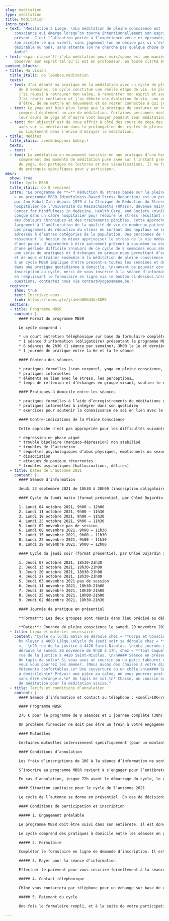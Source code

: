```yaml
---
slug: meditation
type: meditation
title: Méditation
intro_text:
- text: "Méditation à Liège. \nLa méditation de pleine conscience est la qualité de
    conscience qui émerge lorsqu’on tourne intentionnellement son esprit vers le moment
    présent. C’est l’attention portée à l’expérience vécue et éprouvée, sans filtre
    (on accepte ce qui vient), sans jugement (on ne décide pas si c’est bien ou mal,
    désirable ou non), sans attente (on ne cherche pas quelque chose de précis). Christophe
    André"
- text: <span class="ff-i">La méditation pour moi</span> est une manière d’être, c’est
    observer mon esprit tel qu’il est en profondeur, en toute clarté et bienveillance.
content_blocks:
- title: Ma vision
  title_italic: de la&nbsp;méditation
  texts:
  - text: J’ai débuté ma pratique de la méditation avec un cycle de pleine conscience
      de 8 semaines. Ce cycle constitue une réelle étape de vie. En plein chamboulement,
      j’ai réussi à retrouver mon calme, à rencontrer mon esprit et son mode de fonctionnement.
      J’ai repris confiance et j’ai débuté une évolution de vie, une autre manière
      d’être, de me mettre en mouvement et de rester connectée à qui je suis.
  - text: Le yoga est bien plus large que la pratique de postures en respirant, il
      comprend également un axe de méditation. Certaines personnes vont méditer pendant
      leur cours de yoga et d’autre vont bouger pendant leur méditation…
  - text: Mon objectif est de vous offrir à côté des cours de yoga des moments plus
      axés sur la méditation dans la prolongation des cycles de pleine conscience
      ou simplement dans l’envie d’essayer la méditation.
- title: Méditez
  title_italic: avec&nbsp;moi &nbsp;!
  texts:
  - text: ''
  - text: La méditation en mouvement consiste en une pratique d’une heure et demie
      comprenant des moments de méditation pure axée sur l’instant présent, des mouvements
      de yoga, des partages de lectures et des visualisations. Il ne faut pas avoir
      de prérequis spécifiques pour y participer.
mbsr:
  show: true
  title: Cycle MBSR
  title_italic: de 8 semaines
  intro: "Le programme de **«** Réduction du stress basée sur la pleine conscience
    » ou programme MBSR (Mindfulness-Based Stress Reduction) est un programme développé
    par Jon Kabat-Zinn depuis 1979 à la Clinique de Réduction du Stress du centre
    hospitalier de l’Université du Massachusetts (UMass), devenue maintenant le CFM,
    Center for Mindfulness in Medecine, Health Care, and Society.\n\nInitialement
    conçue dans un cadre hospitalier pour réduire le stress résultant de la maladie,
    des douleurs chroniques et des traitements pénibles, cette approche a contribué
    largement à l’amélioration de la qualité de vie de nombreux patients et soignants.
    Les programmes de réduction du stress en sortant des hôpitaux se sont également
    adressés à d’autres catégories de la population. Des personnes de tout horizon,
    ressentant le besoin de mieux apprivoiser le stress de la vie moderne, le besoin
    d'une pause, d'apprendre à être autrement présent à eux-même ou encore se relevant
    d'une période difficile.\n\nLors de ce cycle de 8 semaines nous aborderons toute
    une série de pratiques et d'échanges en groupe nous permettant d'expérimenter
    et de nous entraîner ensemble à la méditation de pleine conscience. Participer
    à un cycle MBSR implique d'être présent-e toutes les semaines et de s'investir
    dans une pratique quotidienne à domicile. \n\nAvant de pouvoir confirmer votre
    inscription au cycle, merci de vous inscrire à la séance d'information obligatoire
    en remplissant le formulaire en ligne via le bouton ci-dessous.\n\nPour toutes
    questions, contactez nous via contact@yogasamana.be."
  register:
    show: true
    text: Inscrivez-vous
    link: https://forms.gle/jL4ehhDKKd4UrSUR6
  sections:
  - title: Programme MBSR
    content: |-
      #### Format du programme MBSR

      Le cycle comprend :

      * un court entretien téléphonique sur base du formulaire complété au préalable
      * 1 séance d’information (obligatoire) présentant le programme MBSR
      * 8 séances de 2h30 (1 séance par semaine), 3h00 la 1e et dernière séance
      * 1 journée de pratique entre la 6e et la 7e séance

      #### Contenu des séances

      * pratiques formelles (scan corporel, yoga en pleine conscience, méditation assise, méditation marché)
      * pratiques informelles
      * éléments en lien avec le stress, les perceptions…
      * temps de réflexion et d’échanges en groupe visant, soutien le chemin dans la pratique

      #### Pratiques à domicile entre les séances

      * pratiques formelles à l’aide d’enregistrements de méditations guidées
      * pratiques informelles à intégrer dans son quotidien
      * exercices pour soutenir la connaissance de soi en lien avec le stress dans sa vie

      #### Contre-indications de la Pleine Conscience

      Cette approche n’est pas appropriée pour les difficultés suivantes, qui nécessitent un traitement spécifique:

      * dépression en phase aiguë
      * trouble bipolaire (maniaco-dépression) non stabilisé
      * troubles de l’attention
      * séquelles psychologiques d’abus physiques, émotionnels ou sexuels
      * dissociation
      * attaques de panique récurrentes
      * troubles psychotiques (hallucinations, délires)
  - title: Dates de L’automne 2021
    content: |-
      #### Séance d’information

      Jeudi 23 septembre 2021 de 18h30 à 20h00 (inscription obligatoire, formulaire en ligne, 10€)

      #### Cycle du lundi matin (format présentiel, par Chloé Dujardin instructrice MBSR qualifiée)

      1. Lundi 04 octobre 2021, 9h00 – 12h00
      2. Lundi 11 octobre 2021, 9h00 – 11h30
      3. Lundi 18 octobre 2021, 9h00 – 11h30
      4. Lundi 25 octobre 2021, 9h00 – 11h30
      5. Lundi 02 novembre pas de session
      6. Lundi 08 novembre 2021, 9h00 – 11h30
      7. Lundi 15 novembre 2021, 9h00 – 11h30
      8. Lundi 22 novembre 2021, 9h00 – 11h30
      9. Lundi 29 novembre 2021, 9h00 – 12h00

      #### Cycle du jeudi soir (format présentiel, par Chloé Dujardin instructrice MBSR qualifiée)

      1. Jeudi 07 octobre 2021, 18h30-21h30
      2. Jeudi 13 octobre 2021, 18h30-21h00
      3. Jeudi 20 octobre 2021, 18h30-21h00
      4. Jeudi 27 octobre 2021, 18h30-21h00
      5. Jeudi 03 novembre 2021 pas de session
      6. Jeudi 11 novembre 2021, 18h30-21h00
      7. Jeudi 18 novembre 2021, 18h30-21h00
      8. Jeudi 25 novembre 2021, 18h00-21h00
      9. Jeudi 02 décembre 2021, 18h30-21h30

      #### Journée de pratique en présentiel

      **Format**: Les deux groupes sont réunis dans lieu précisé au début du cycle.

      **Dates**: Journée de pleine conscience le samedi 20 novembre 2021 de 09h30 à 17h00.
  - title: Lieux et matériel nécessaire
    content: "Cycle du lundi matin se déroule chez « **Corps et Conscience** »,  \n107
      bv Kleyer à 4000 Liège.\nCycle du jeudi soir se déroule chez « **Tout Coquelicot**
      »,  \n20 rue de la justice à 4420 Saint-Nicolas. \n\nLa journée complète se
      déroule le samedi 20 novemnre de 9h30 à 17h, chez « **Tout Coquelicot** », 20
      rue de la justice à 4420 Saint-Nicolas. \n\n#### Séance en présentiel en studio\n\n*
      Un tapis de sol\n* Si vous avez un coussin ou un petit tabouret de méditation,
      vous vous pourrez les amener. (Nous avons des chaises à votre disposition également)\n*
      Vêtements confortables.\n* Une couverture ou un châle.\n\n#### Séances de pratique
      à domicile\n\n* Prévoir une pièce au calme, où vous pourrez pratiquer seul.e
      sans être dérangé.e.\n* Un tapis de sol.\n* Chaise, un coussin ou un petit tabouret
      de méditation pour la méditation assise."
  - title: Tarifs et conditions d’annulation
    content: |-
      #### Séance d’information et contact au téléphone : <small>10€</small>.

      #### Programme MBSR

      275 € pour le programme de 8 séances et 1 journée complète (30h). Ce tarif donne également accès à un syllabus imprimé et les enregistrements de méditations guidées pour la pratique à domicile.

      Un problème financier ne doit pas être un frein à votre engagement dans cette démarche. Contactez-moi et nous trouverons ensemble le moyen de rendre votre participation possible.

      #### Mutuelles

      Certaines mutuelles interviennent spécifiquement (pour un montant forfaitaire) dans les programmes de pleine conscience. Veillez à vous renseigner auprès de votre mutuelle et à vous fournir des documents nécessaires au remboursement. (attention ces documents sont spécifiques à la pleine conscience).

      #### Conditions d’annulation

      Les frais d’inscriptions de 10€ à la séance d’information ne sont ni remboursables ni transférables à un autre programme.

      S’inscrire au programme MBSR revient à s’engager pour l’entièreté du programme. Il est donc nécessaire d’en régler l’entièreté du tarif. Il ne sera procédé à aucun remboursement en cas d’absence à une des 8 séances. Il est toujours possible de profiter de l’autre créneau horaire pour rattraper une séance manquée (la même semaine du même cycle).

      En cas d’annulation, jusque 72h avant le démarrage du cycle, le remboursement s’effectue avec une retenue de 80€. (non transférable à un autre cycle). Passé ce délais, en cas d’annulation aucun remboursement ne sera effectué.

      #### Situation sanitaire pour le cycle de l’automne 2021

      Le cycle de l’automne se donne en présentiel. En cas de décisions du gouvernement impliquant de ne plus pouvoir se réunir en présentiel, le programme sera transféré sous le format en ligne. En s’inscrivant au format présentiel, les personnes donnent leur consentement tacite à ces conditions. Il n’y a dès lors aucun remboursement ni transfert vers un programme ultérieur.

      #### Conditions de participation et inscription

      ##### 1. Engagement préalable

      Le programme MBSR doit être suivi dans son entièreté. Il est donc important de s’assurer d’être présent.e à l’ensemble des séances et la journée de pratique. Si de façon occasionnelle et en prévenant à l’avance, vous ne pouvez être présent.e lors d’une séance, vous pourrez y assister à l’autre cycle (horaire) de la même semaine.

      Le cycle comprend des pratiques à domicile entre les séances en groupe. Ces pratiques peuvent durer jusque 60 minutes par jours tout au long du cycle. Il est important en s'inscrivant pour le cycle de s’engager fermement à consacrer le temps prévu les pratiques formelles, les pratiques informelles au quotidien tout comme de prendre le temps de noter certaines expériences.

      ##### 2. Formulaire

      Compléter le formulaire en ligne de demande d’inscription. Il est strictement confidentiel et sera consulté exclusivement par l’instructice Chloé Dujardin. Ce formulaire nous permet avant tout de connaître votre démarche et éventuellement de relever certains points d’attentions quant à votre participation au programme.

      ##### 3. Payer pour la séance d’information

      Effectuer le paiement pour vous inscrire formellement à la séance d’information (obligatoire pour participer au cycle) via le lien renseigné dans le formulaire  (via la page "[horaires et tarifs](https://www.yogasamana.be/horaires-tarifs/)" du site www.yogasamana.be).

      ##### 4. Contact téléphonique

      Chloé vous contactera par téléphone pour un échange sur base de votre formulaire (rempli en ligne). Merci de relire les contres-indications définies plus haut sur la page. Nous pourrons, si vous êtes concerné.e en parler de vive voix et vérifier si cela est le bon moment pour entamer un cycle de pleine conscience.

      ##### 5. Paiement du cycle

      Une fois le formulaire rempli, et à la suite de votre participation à la séance d’information, vous pourrez effectuer le paiement qui sera mis en ligne sur le site internet.

---
```

